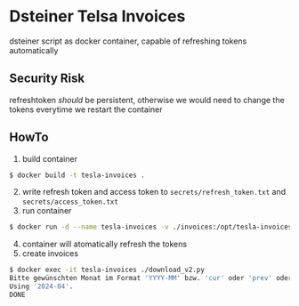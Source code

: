 # Dsteiner Telsa Invoices
dsteiner script as docker container, capable of refreshing tokens automatically

## Security Risk
refreshtoken _should_ be persistent, otherwise we would need to change the tokens everytime we restart the container


## HowTo
1. build container
```bash
$ docker build -t tesla-invoices .
```
2. write refresh token and access token to `secrets/refresh_token.txt` and `secrets/access_token.txt`
3. run container
```bash
$ docker run -d --name tesla-invoices -v ./invoices:/opt/tesla-invoices/invoices -v ./secrets:/opt/tesla-invoices/secrets tesla-invoices
```
4. container will atomatically refresh the tokens
5. create invoices
```bash
$ docker exec -it tesla-invoices ./download_v2.py
Bitte gewünschten Monat im Format 'YYYY-MM' bzw. 'cur' oder 'prev' oder 'all' für aktuellen oder vorherigen Monat oder alles eingeben [prev]: cur
Using '2024-04'.
DONE
```

